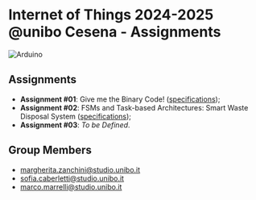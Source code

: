 # Internet of Things 2024-2025 @unibo Cesena - Assignments
![Arduino](https://img.shields.io/badge/-Arduino-00979D?style=for-the-badge&logo=Arduino&logoColor=white)

## Assignments
- **Assignment #01**: Give me the Binary Code! ([specifications](https://docs.google.com/document/d/1eBfmD2Z_LnENrw2ycnXRVqfvKuFERK_plsfLIBfGQ4w/));
- **Assignment #02**: FSMs and Task-based Architectures: Smart Waste Disposal System ([specifications](https://docs.google.com/document/d/1iFXGmo7RVZMpJ5bxUN5ms_qFqg2B-wecRc0sfas9rQ4/));
- **Assignment #03**: _To be Defined_.

## Group Members
- margherita.zanchini@studio.unibo.it
- sofia.caberletti@studio.unibo.it
- marco.marrelli@studio.unibo.it
